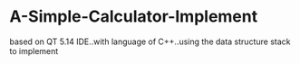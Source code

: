 # A-Simple-Calculator-Implement
based on QT 5.14 IDE..with language of C++..using the data structure stack to implement
